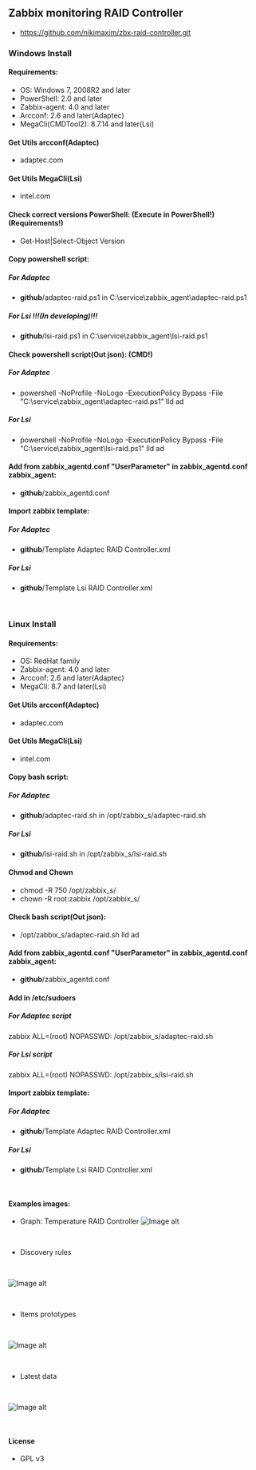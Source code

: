 ## Zabbix monitoring RAID Controller
- https://github.com/nikimaxim/zbx-raid-controller.git

### Windows Install 
#### Requirements:
- OS: Windows 7, 2008R2 and later
- PowerShell: 2.0 and later
- Zabbix-agent: 4.0 and later
- Arcconf: 2.6 and later(Adaptec)
- MegaCli(CMDTool2): 8.7.14 and later(Lsi)

#### Get Utils arcconf(Adaptec)
- adaptec.com

#### Get Utils MegaCli(Lsi)
- intel.com

#### Check correct versions PowerShell: (Execute in PowerShell!) (Requirements!)
- Get-Host|Select-Object Version

#### Copy powershell script:
##### For Adaptec
- **github**/adaptec-raid.ps1 in C:\service\zabbix_agent\adaptec-raid.ps1
##### For Lsi !!!(In developing)!!!
- **github**/lsi-raid.ps1 in C:\service\zabbix_agent\lsi-raid.ps1

#### Check powershell script(Out json): (CMD!)
##### For Adaptec
- powershell -NoProfile -NoLogo -ExecutionPolicy Bypass -File "C:\service\zabbix_agent\adaptec-raid.ps1" lld ad
##### For Lsi
- powershell -NoProfile -NoLogo -ExecutionPolicy Bypass -File "C:\service\zabbix_agent\lsi-raid.ps1" lld ad

#### Add from zabbix_agentd.conf "UserParameter" in zabbix_agentd.conf zabbix_agent:
- **github**/zabbix_agentd.conf

#### Import zabbix template:
##### For Adaptec
- **github**/Template Adaptec RAID Controller.xml
##### For Lsi
- **github**/Template Lsi RAID Controller.xml

<br/>

### Linux Install 
#### Requirements:
- OS: RedHat family
- Zabbix-agent: 4.0 and later
- Arcconf: 2.6 and later(Adaptec)
- MegaCli: 8.7 and later(Lsi)

#### Get Utils arcconf(Adaptec)
- adaptec.com

#### Get Utils MegaCli(Lsi)
- intel.com

#### Copy bash script:
##### For Adaptec
- **github**/adaptec-raid.sh in /opt/zabbix_s/adaptec-raid.sh
##### For Lsi
- **github**/lsi-raid.sh in /opt/zabbix_s/lsi-raid.sh

#### Chmod and Chown
- chmod -R 750 /opt/zabbix_s/
- chown -R root:zabbix /opt/zabbix_s/

#### Check bash script(Out json):
- /opt/zabbix_s/adaptec-raid.sh lld ad

#### Add from zabbix_agentd.conf "UserParameter" in zabbix_agentd.conf zabbix_agent:
- **github**/zabbix_agentd.conf

#### Add in /etc/sudoers
##### For Adaptec script
zabbix  ALL=(root) NOPASSWD: /opt/zabbix_s/adaptec-raid.sh
##### For Lsi script
zabbix ALL=(root) NOPASSWD: /opt/zabbix_s/lsi-raid.sh

#### Import zabbix template:
##### For Adaptec
- **github**/Template Adaptec RAID Controller.xml
##### For Lsi
- **github**/Template Lsi RAID Controller.xml

<br/>

#### Examples images:
- Graph: Temperature RAID Controller
![Image alt](https://github.com/nikimaxim/zbx-raid-controller/blob/master/img/3.png)

<br/>

- Discovery rules

<br/>

![Image alt](https://github.com/nikimaxim/zbx-raid-controller/blob/master/img/1.png)

<br/>

- Items prototypes

<br/>

![Image alt](https://github.com/nikimaxim/zbx-raid-controller/blob/master/img/2.png)

<br/>

- Latest data

<br/>

![Image alt](https://github.com/nikimaxim/zbx-raid-controller/blob/master/img/4.png)

<br/>

#### License
- GPL v3
